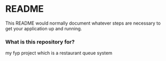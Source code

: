 # README #

This README would normally document whatever steps are necessary to get your application up and running.

### What is this repository for? ###

my fyp project which is a restaurant queue system

